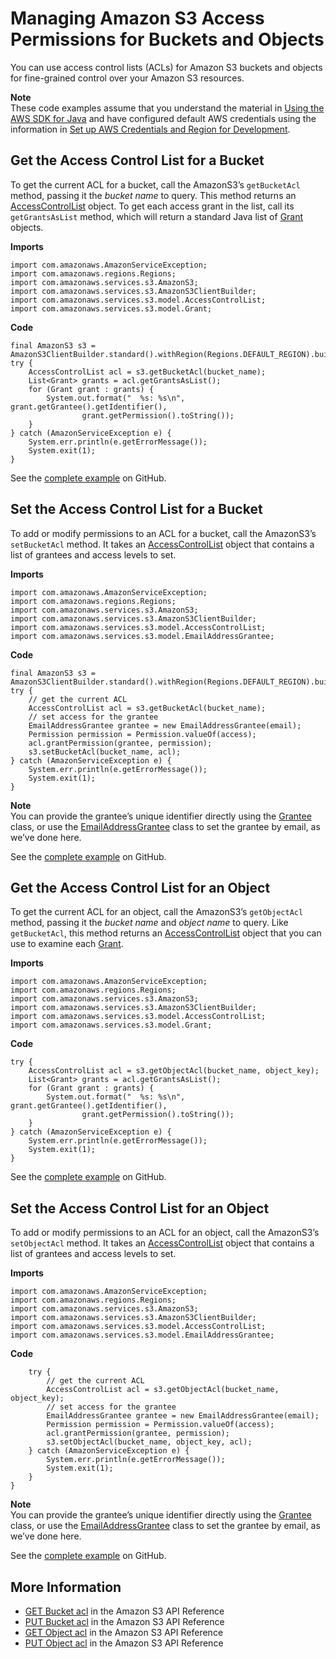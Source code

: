 # Managing Amazon S3 Access Permissions for Buckets and Objects<a name="examples-s3-access-permissions"></a>

You can use access control lists \(ACLs\) for Amazon S3 buckets and objects for fine\-grained control over your Amazon S3 resources\.

**Note**  
These code examples assume that you understand the material in [Using the AWS SDK for Java](basics.md) and have configured default AWS credentials using the information in [Set up AWS Credentials and Region for Development](setup-credentials.md)\.

## Get the Access Control List for a Bucket<a name="get-the-access-control-list-for-a-bucket"></a>

To get the current ACL for a bucket, call the AmazonS3’s `getBucketAcl` method, passing it the *bucket name* to query\. This method returns an [AccessControlList](https://docs.aws.amazon.com/sdk-for-java/v1/reference/com/amazonaws/services/s3/model/AccessControlList.html) object\. To get each access grant in the list, call its `getGrantsAsList` method, which will return a standard Java list of [Grant](https://docs.aws.amazon.com/sdk-for-java/v1/reference/com/amazonaws/services/s3/model/Grant.html) objects\.

 **Imports** 

```
import com.amazonaws.AmazonServiceException;
import com.amazonaws.regions.Regions;
import com.amazonaws.services.s3.AmazonS3;
import com.amazonaws.services.s3.AmazonS3ClientBuilder;
import com.amazonaws.services.s3.model.AccessControlList;
import com.amazonaws.services.s3.model.Grant;
```

 **Code** 

```
final AmazonS3 s3 = AmazonS3ClientBuilder.standard().withRegion(Regions.DEFAULT_REGION).build();
try {
    AccessControlList acl = s3.getBucketAcl(bucket_name);
    List<Grant> grants = acl.getGrantsAsList();
    for (Grant grant : grants) {
        System.out.format("  %s: %s\n", grant.getGrantee().getIdentifier(),
                grant.getPermission().toString());
    }
} catch (AmazonServiceException e) {
    System.err.println(e.getErrorMessage());
    System.exit(1);
}
```

See the [complete example](https://github.com/awsdocs/aws-doc-sdk-examples/blob/master/java/example_code/s3/src/main/java/aws/example/s3/GetAcl.java) on GitHub\.

## Set the Access Control List for a Bucket<a name="set-the-access-control-list-for-a-bucket"></a>

To add or modify permissions to an ACL for a bucket, call the AmazonS3’s `setBucketAcl` method\. It takes an [AccessControlList](https://docs.aws.amazon.com/sdk-for-java/v1/reference/com/amazonaws/services/s3/model/AccessControlList.html) object that contains a list of grantees and access levels to set\.

 **Imports** 

```
import com.amazonaws.AmazonServiceException;
import com.amazonaws.regions.Regions;
import com.amazonaws.services.s3.AmazonS3;
import com.amazonaws.services.s3.AmazonS3ClientBuilder;
import com.amazonaws.services.s3.model.AccessControlList;
import com.amazonaws.services.s3.model.EmailAddressGrantee;
```

 **Code** 

```
final AmazonS3 s3 = AmazonS3ClientBuilder.standard().withRegion(Regions.DEFAULT_REGION).build();
try {
    // get the current ACL
    AccessControlList acl = s3.getBucketAcl(bucket_name);
    // set access for the grantee
    EmailAddressGrantee grantee = new EmailAddressGrantee(email);
    Permission permission = Permission.valueOf(access);
    acl.grantPermission(grantee, permission);
    s3.setBucketAcl(bucket_name, acl);
} catch (AmazonServiceException e) {
    System.err.println(e.getErrorMessage());
    System.exit(1);
}
```

**Note**  
You can provide the grantee’s unique identifier directly using the [Grantee](https://docs.aws.amazon.com/sdk-for-java/v1/reference/com/amazonaws/services/s3/model/Grantee.html) class, or use the [EmailAddressGrantee](https://docs.aws.amazon.com/sdk-for-java/v1/reference/com/amazonaws/services/s3/model/EmailAddressGrantee.html) class to set the grantee by email, as we’ve done here\.

See the [complete example](https://github.com/awsdocs/aws-doc-sdk-examples/blob/master/java/example_code/s3/src/main/java/aws/example/s3/SetAcl.java) on GitHub\.

## Get the Access Control List for an Object<a name="get-the-access-control-list-for-an-object"></a>

To get the current ACL for an object, call the AmazonS3’s `getObjectAcl` method, passing it the *bucket name* and *object name* to query\. Like `getBucketAcl`, this method returns an [AccessControlList](https://docs.aws.amazon.com/sdk-for-java/v1/reference/com/amazonaws/services/s3/model/AccessControlList.html) object that you can use to examine each [Grant](https://docs.aws.amazon.com/sdk-for-java/v1/reference/com/amazonaws/services/s3/model/Grant.html)\.

 **Imports** 

```
import com.amazonaws.AmazonServiceException;
import com.amazonaws.regions.Regions;
import com.amazonaws.services.s3.AmazonS3;
import com.amazonaws.services.s3.AmazonS3ClientBuilder;
import com.amazonaws.services.s3.model.AccessControlList;
import com.amazonaws.services.s3.model.Grant;
```

 **Code** 

```
try {
    AccessControlList acl = s3.getObjectAcl(bucket_name, object_key);
    List<Grant> grants = acl.getGrantsAsList();
    for (Grant grant : grants) {
        System.out.format("  %s: %s\n", grant.getGrantee().getIdentifier(),
                grant.getPermission().toString());
    }
} catch (AmazonServiceException e) {
    System.err.println(e.getErrorMessage());
    System.exit(1);
}
```

See the [complete example](https://github.com/awsdocs/aws-doc-sdk-examples/blob/master/java/example_code/s3/src/main/java/aws/example/s3/GetAcl.java) on GitHub\.

## Set the Access Control List for an Object<a name="set-the-access-control-list-for-an-object"></a>

To add or modify permissions to an ACL for an object, call the AmazonS3’s `setObjectAcl` method\. It takes an [AccessControlList](https://docs.aws.amazon.com/sdk-for-java/v1/reference/com/amazonaws/services/s3/model/AccessControlList.html) object that contains a list of grantees and access levels to set\.

 **Imports** 

```
import com.amazonaws.AmazonServiceException;
import com.amazonaws.regions.Regions;
import com.amazonaws.services.s3.AmazonS3;
import com.amazonaws.services.s3.AmazonS3ClientBuilder;
import com.amazonaws.services.s3.model.AccessControlList;
import com.amazonaws.services.s3.model.EmailAddressGrantee;
```

 **Code** 

```
    try {
        // get the current ACL
        AccessControlList acl = s3.getObjectAcl(bucket_name, object_key);
        // set access for the grantee
        EmailAddressGrantee grantee = new EmailAddressGrantee(email);
        Permission permission = Permission.valueOf(access);
        acl.grantPermission(grantee, permission);
        s3.setObjectAcl(bucket_name, object_key, acl);
    } catch (AmazonServiceException e) {
        System.err.println(e.getErrorMessage());
        System.exit(1);
    }
}
```

**Note**  
You can provide the grantee’s unique identifier directly using the [Grantee](https://docs.aws.amazon.com/sdk-for-java/v1/reference/com/amazonaws/services/s3/model/Grantee.html) class, or use the [EmailAddressGrantee](https://docs.aws.amazon.com/sdk-for-java/v1/reference/com/amazonaws/services/s3/model/EmailAddressGrantee.html) class to set the grantee by email, as we’ve done here\.

See the [complete example](https://github.com/awsdocs/aws-doc-sdk-examples/blob/master/java/example_code/s3/src/main/java/aws/example/s3/SetAcl.java) on GitHub\.

## More Information<a name="more-information"></a>
+  [GET Bucket acl](http://docs.aws.amazon.com/AmazonS3/latest/API/RESTBucketGETacl.html) in the Amazon S3 API Reference
+  [PUT Bucket acl](http://docs.aws.amazon.com/AmazonS3/latest/API/RESTBucketPUTacl.html) in the Amazon S3 API Reference
+  [GET Object acl](http://docs.aws.amazon.com/AmazonS3/latest/API/RESTObjectGETacl.html) in the Amazon S3 API Reference
+  [PUT Object acl](http://docs.aws.amazon.com/AmazonS3/latest/API/RESTObjectPUTacl.html) in the Amazon S3 API Reference